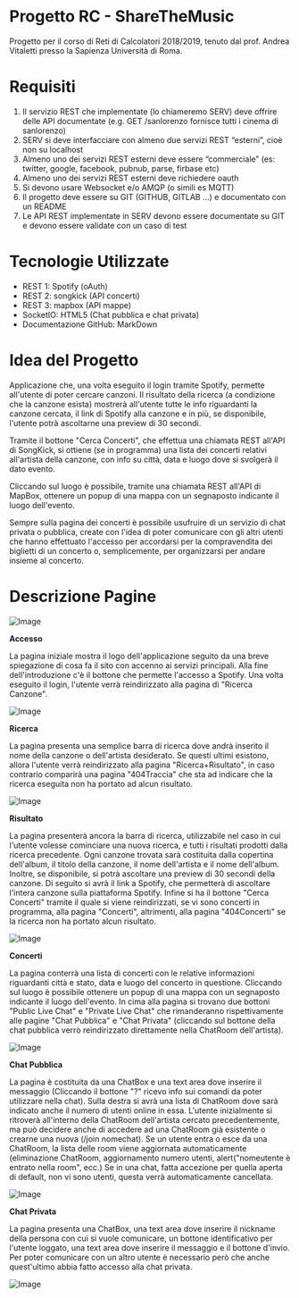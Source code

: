 # Progetto RC - ShareTheMusic
Progetto per il corso di Reti di Calcolatori 2018/2019, tenuto dal prof. Andrea Vitaletti presso la Sapienza Università di Roma.

# Requisiti
1. Il servizio REST che implementate (lo chiameremo SERV) deve offrire delle API documentate (e.g. GET /sanlorenzo fornisce tutti i cinema di sanlorenzo)
2. SERV si deve interfacciare con almeno due servizi REST “esterni”, cioè non su localhost
3. Almeno uno dei servizi REST esterni deve essere “commerciale” (es: twitter, google, facebook, pubnub, parse, firbase etc)
4. Almeno uno dei servizi REST esterni deve richiedere oauth
5. Si devono usare Websocket e/o AMQP (o simili es MQTT)
6. Il progetto deve essere su GIT (GITHUB, GITLAB ...) e documentato con un README
7. Le API REST implementate in SERV devono essere documentate su GIT e devono essere validate con un caso di test 

# Tecnologie Utilizzate
* REST 1: Spotify (oAuth)
* REST 2: songkick (API concerti)
* REST 3: mapbox (API mappe)
* SocketIO: HTML5 (Chat pubblica e chat privata)
* Documentazione GitHub: MarkDown

# Idea del Progetto
Applicazione che, una volta eseguito il login tramite Spotify, permette all'utente di poter cercare canzoni. Il risultato della
ricerca (a condizione che la canzone esista) mostrerà all'utente tutte le info riguardanti la canzone cercata, il link di Spotify
alla canzone e in più, se disponibile, l'utente potrà ascoltarne una preview di 30 secondi.

Tramite il bottone "Cerca Concerti", che effettua una chiamata REST all'API di SongKick, si ottiene (se in programma) una lista
dei concerti relativi all'artista della canzone, con info su città, data e luogo dove si svolgerà il dato evento.

Cliccando sul luogo è possibile, tramite una chiamata REST all'API di MapBox, ottenere un popup di una mappa con un segnaposto
indicante il luogo dell'evento.

Sempre sulla pagina dei concerti è possibile usufruire di un servizio di chat privata o pubblica, create con l'idea di poter comunicare 
con gli altri utenti che hanno effettuato l'accesso per accordarsi per la compravendita dei biglietti di un concerto o, semplicemente,
per organizzarsi per andare insieme al concerto.

# Descrizione Pagine

![Image](img/Mappa.PNG)

**Accesso**

La pagina iniziale mostra il logo dell'applicazione seguito da una breve spiegazione di cosa fa il sito con accenno ai servizi
principali. Alla fine dell'introduzione c'è il bottone che permette l'accesso a Spotify. Una volta eseguito il login, l'utente
verrà reindirizzato alla pagina di "Ricerca Canzone".

![Image](img/Login_page.png)

**Ricerca**

La pagina presenta una semplice barra di ricerca dove andrà inserito il nome della canzone o dell'artista desiderato. Se questi
ultimi esistono, allora l'utente verrà reindirizzato alla pagina "Ricerca+Risultato", in caso contrario comparirà una pagina 
"404Traccia" che sta ad indicare che la ricerca eseguita non ha portato ad alcun risultato.

![Image](img/Cerca1.png)

**Risultato**

La pagina presenterà ancora la barra di ricerca, utilizzabile nel caso in cui l'utente volesse cominciare una nuova ricerca, e 
tutti i risultati prodotti dalla ricerca precedente.
Ogni canzone trovata sarà costituita dalla copertina dell'album, il titolo della canzone, il nome dell'artista e il nome dell'album.
Inoltre, se disponibile, si potrà ascoltare una preview di 30 secondi della canzone.
Di seguito si avrà il link a Spotify, che permetterà di ascoltare l'intera canzone sulla piattaforma Spotify.
Infine si ha il bottone "Cerca Concerti" tramite il quale si viene reindirizzati, se vi sono concerti in programma, alla pagina "Concerti", altrimenti, alla pagina "404Concerti" se la ricerca non ha portato alcun risultato.

![Image](img/Risultati_traccia.png)

**Concerti**

La pagina conterrà una lista di concerti con le relative informazioni riguardanti città e stato, data e luogo del concerto in 
questione. Cliccando sul luogo è possibile ottenere un popup di una mappa con un segnaposto indicante il luogo dell'evento.
In cima alla pagina si trovano due bottoni "Public Live Chat" e "Private Live Chat" che rimanderanno rispettivamente alle pagine
"Chat Pubblica" e "Chat Privata" (cliccando sul bottone della chat pubblica verrò reindirizzato direttamente nella ChatRoom dell'artista).

![Image](img/Risultati_concerti.png)

**Chat Pubblica**

La pagina è costituita da una ChatBox e una text area dove inserire il messaggio (Cliccando il bottone "?" ricevo info sui comandi
da poter utilizzare nella chat).
Sulla destra si avrà una lista di ChatRoom dove sarà indicato anche il numero di utenti online in essa.
L'utente inizialmente si ritroverà all'interno della ChatRoom dell'artista cercato precedentemente, ma può decidere anche di 
accedere ad una ChatRoom già esistente o crearne una nuova (/join nomechat).
Se un utente entra o esce da una ChatRoom, la lista delle room viene aggiornata automaticamente (eliminazione ChatRoom, aggiornamento
numero utenti, alert("nomeutente è entrato nella room", ecc.)
Se in una chat, fatta accezione per quella aperta di default, non vi sono utenti, questa verrà automaticamente cancellata.

![Image](img/pubblica.png)

**Chat Privata**

La pagina presenta una ChatBox, una text area dove inserire il nickname della persona con cui si vuole comunicare, un bottone
identificativo per l'utente loggato, una text area dove inserire il messaggio e il bottone d'invio.
Per poter comunicare con un altro utente è necessario però che anche quest'ultimo abbia fatto accesso alla chat privata.

![Image](img/privata.png)
